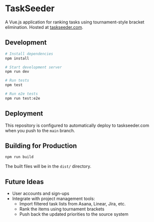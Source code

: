 # TaskSeeder

A Vue.js application for ranking tasks using tournament-style bracket elimination. Hosted at [taskseeder.com](https://taskseeder.com).

## Development

```bash
# Install dependencies
npm install

# Start development server
npm run dev

# Run tests
npm test

# Run e2e tests
npm run test:e2e
```

## Deployment

This repository is configured to automatically deploy to taskseeder.com when you push to the `main` branch.

## Building for Production

```bash
npm run build
```

The built files will be in the `dist/` directory.

## Future Ideas

- User accounts and sign-ups
- Integrate with project management tools:
  - Import filtered task lists from Asana, Linear, Jira, etc.
  - Rank the items using tournament brackets
  - Push back the updated priorities to the source system
